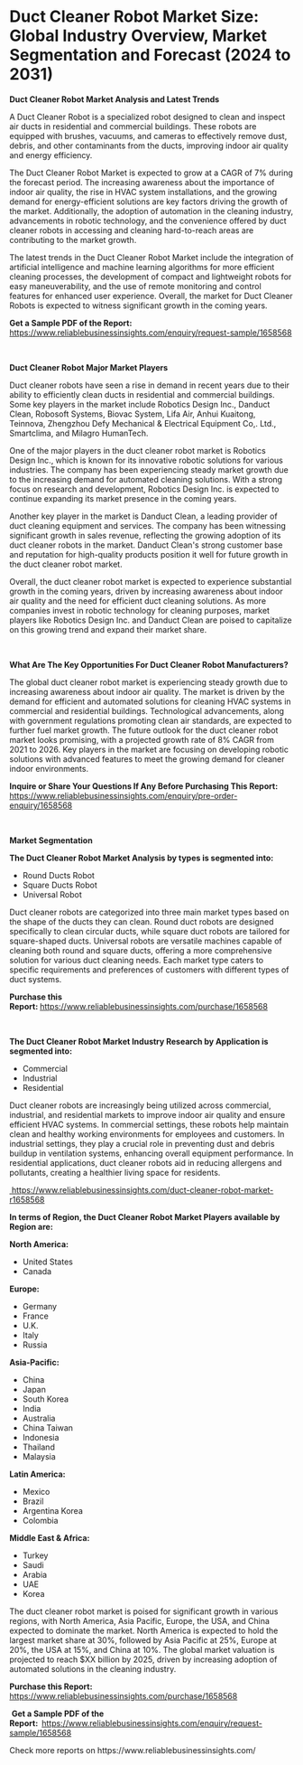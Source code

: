 <p><h1>Duct Cleaner Robot Market Size: Global Industry Overview, Market Segmentation and Forecast (2024 to 2031)</h1></p><p><strong>Duct Cleaner Robot Market Analysis and Latest Trends</strong></p>
<p><p>A Duct Cleaner Robot is a specialized robot designed to clean and inspect air ducts in residential and commercial buildings. These robots are equipped with brushes, vacuums, and cameras to effectively remove dust, debris, and other contaminants from the ducts, improving indoor air quality and energy efficiency.</p><p>The Duct Cleaner Robot Market is expected to grow at a CAGR of 7% during the forecast period. The increasing awareness about the importance of indoor air quality, the rise in HVAC system installations, and the growing demand for energy-efficient solutions are key factors driving the growth of the market. Additionally, the adoption of automation in the cleaning industry, advancements in robotic technology, and the convenience offered by duct cleaner robots in accessing and cleaning hard-to-reach areas are contributing to the market growth.</p><p>The latest trends in the Duct Cleaner Robot Market include the integration of artificial intelligence and machine learning algorithms for more efficient cleaning processes, the development of compact and lightweight robots for easy maneuverability, and the use of remote monitoring and control features for enhanced user experience. Overall, the market for Duct Cleaner Robots is expected to witness significant growth in the coming years.</p></p>
<p><strong>Get a Sample PDF of the Report:&nbsp;</strong> <a href="https://www.reliablebusinessinsights.com/enquiry/request-sample/1658568">https://www.reliablebusinessinsights.com/enquiry/request-sample/1658568</a></p>
<p>&nbsp;</p>
<p><strong>Duct Cleaner Robot Major Market Players</strong></p>
<p><p>Duct cleaner robots have seen a rise in demand in recent years due to their ability to efficiently clean ducts in residential and commercial buildings. Some key players in the market include Robotics Design Inc., Danduct Clean, Robosoft Systems, Biovac System, Lifa Air, Anhui Kuaitong, Teinnova, Zhengzhou Defy Mechanical & Electrical Equipment Co,. Ltd., Smartclima, and Milagro HumanTech.</p><p>One of the major players in the duct cleaner robot market is Robotics Design Inc., which is known for its innovative robotic solutions for various industries. The company has been experiencing steady market growth due to the increasing demand for automated cleaning solutions. With a strong focus on research and development, Robotics Design Inc. is expected to continue expanding its market presence in the coming years.</p><p>Another key player in the market is Danduct Clean, a leading provider of duct cleaning equipment and services. The company has been witnessing significant growth in sales revenue, reflecting the growing adoption of its duct cleaner robots in the market. Danduct Clean's strong customer base and reputation for high-quality products position it well for future growth in the duct cleaner robot market.</p><p>Overall, the duct cleaner robot market is expected to experience substantial growth in the coming years, driven by increasing awareness about indoor air quality and the need for efficient duct cleaning solutions. As more companies invest in robotic technology for cleaning purposes, market players like Robotics Design Inc. and Danduct Clean are poised to capitalize on this growing trend and expand their market share.</p></p>
<p>&nbsp;</p>
<p><strong>What Are The Key Opportunities For Duct Cleaner Robot Manufacturers?</strong></p>
<p><p>The global duct cleaner robot market is experiencing steady growth due to increasing awareness about indoor air quality. The market is driven by the demand for efficient and automated solutions for cleaning HVAC systems in commercial and residential buildings. Technological advancements, along with government regulations promoting clean air standards, are expected to further fuel market growth. The future outlook for the duct cleaner robot market looks promising, with a projected growth rate of 8% CAGR from 2021 to 2026. Key players in the market are focusing on developing robotic solutions with advanced features to meet the growing demand for cleaner indoor environments.</p></p>
<p><strong>Inquire or Share Your Questions If Any Before Purchasing This Report:</strong> <a href="https://www.reliablebusinessinsights.com/enquiry/pre-order-enquiry/1658568">https://www.reliablebusinessinsights.com/enquiry/pre-order-enquiry/1658568</a></p>
<p>&nbsp;</p>
<p><strong>Market Segmentation</strong></p>
<p><strong>The Duct Cleaner Robot Market Analysis by types is segmented into:</strong></p>
<p><ul><li>Round Ducts Robot</li><li>Square Ducts Robot</li><li>Universal Robot</li></ul></p>
<p><p>Duct cleaner robots are categorized into three main market types based on the shape of the ducts they can clean. Round duct robots are designed specifically to clean circular ducts, while square duct robots are tailored for square-shaped ducts. Universal robots are versatile machines capable of cleaning both round and square ducts, offering a more comprehensive solution for various duct cleaning needs. Each market type caters to specific requirements and preferences of customers with different types of duct systems.</p></p>
<p><strong>Purchase this Report:&nbsp;</strong><a href="https://www.reliablebusinessinsights.com/purchase/1658568">https://www.reliablebusinessinsights.com/purchase/1658568</a></p>
<p>&nbsp;</p>
<p><strong>The Duct Cleaner Robot Market Industry Research by Application is segmented into:</strong></p>
<p><ul><li>Commercial</li><li>Industrial</li><li>Residential</li></ul></p>
<p><p>Duct cleaner robots are increasingly being utilized across commercial, industrial, and residential markets to improve indoor air quality and ensure efficient HVAC systems. In commercial settings, these robots help maintain clean and healthy working environments for employees and customers. In industrial settings, they play a crucial role in preventing dust and debris buildup in ventilation systems, enhancing overall equipment performance. In residential applications, duct cleaner robots aid in reducing allergens and pollutants, creating a healthier living space for residents.</p></p>
<p><a href="https://www.reliablebusinessinsights.com/duct-cleaner-robot-market-r1658568">&nbsp;https://www.reliablebusinessinsights.com/duct-cleaner-robot-market-r1658568</a></p>
<p><strong>In terms of Region, the Duct Cleaner Robot Market Players available by Region are:</strong></p>
<p>
    <p> <strong> North America: </strong>
        <ul>
            <li>United States</li>
            <li>Canada</li>
        </ul>
        </p> 
    <p> <strong> Europe: </strong>
        <ul>
            <li>Germany</li>
            <li>France</li>
            <li>U.K.</li>
            <li>Italy</li>
            <li>Russia</li>
        </ul>
        </p> 
    <p> <strong> Asia-Pacific: </strong>
        <ul>
            <li>China</li>
            <li>Japan</li>
            <li>South Korea</li>
            <li>India</li>
            <li>Australia</li>
            <li>China Taiwan</li>
            <li>Indonesia</li>
            <li>Thailand</li>
            <li>Malaysia</li>
        </ul>
        </p> 
    <p> <strong> Latin America: </strong>
        <ul>
            <li>Mexico</li>
            <li>Brazil</li>
            <li>Argentina Korea</li>
            <li>Colombia</li>
        </ul>
        </p> 
    <p> <strong> Middle East & Africa: </strong>
        <ul>
            <li>Turkey</li>
            <li>Saudi</li>
            <li>Arabia</li>
            <li>UAE</li>
            <li>Korea</li>
        </ul>
    </p>
    </p>
<p><p>The duct cleaner robot market is poised for significant growth in various regions, with North America, Asia Pacific, Europe, the USA, and China expected to dominate the market. North America is expected to hold the largest market share at 30%, followed by Asia Pacific at 25%, Europe at 20%, the USA at 15%, and China at 10%. The global market valuation is projected to reach $XX billion by 2025, driven by increasing adoption of automated solutions in the cleaning industry.</p></p>
<p><strong>Purchase this Report: </strong><a href="https://www.reliablebusinessinsights.com/purchase/1658568">https://www.reliablebusinessinsights.com/purchase/1658568</a></p>
<p>&nbsp;<strong>Get a Sample PDF of the Report:&nbsp;&nbsp;</strong><a href="https://www.reliablebusinessinsights.com/enquiry/request-sample/1658568">https://www.reliablebusinessinsights.com/enquiry/request-sample/1658568</a></p>
<p><strong></strong></p>
<p>Check more reports on https://www.reliablebusinessinsights.com/</p>